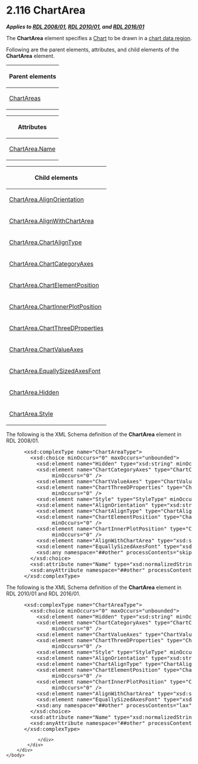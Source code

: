 <html dir="LTR" xmlns:mshelp="http://msdn.microsoft.com/mshelp" xmlns:ddue="http://ddue.schemas.microsoft.com/authoring/2003/5" xmlns:xlink="http://www.w3.org/1999/xlink" xmlns:tool="http://www.microsoft.com/tooltip">
    <head>
        <meta http-equiv="Content-Type" content="text/html; CHARSET=utf-8"></meta>
        <meta name="save" content="history"></meta>
        <title>2.116 ChartArea</title>
        <xml>
            <mshelp:toctitle title="2.116 ChartArea"></mshelp:toctitle>
            <mshelp:rltitle title="[MS-RDL]: ChartArea"></mshelp:rltitle>
            <mshelp:keyword index="A" term="74e08a7c-5405-4ea4-b903-a79ef4d215f7"></mshelp:keyword>
            <mshelp:attr name="DCSext.ContentType" value="open specification"></mshelp:attr>
            <mshelp:attr name="AssetID" value="74e08a7c-5405-4ea4-b903-a79ef4d215f7"></mshelp:attr>
            <mshelp:attr name="TopicType" value="kbRef"></mshelp:attr>
            <mshelp:attr name="DCSext.Title" value="[MS-RDL]: ChartArea" />
        </xml>
    </head>
    <body>
        <div id="header">
            <h1 class="heading">2.116 ChartArea</h1>
        </div>
        <div id="mainSection">
            <div id="mainBody">
                <div id="allHistory" class="saveHistory"></div>
                <div id="sectionSection0" class="section" name="collapseableSection">
                    

<p><b><i>Applies to </i></b><a href="1e855f94-4617-47e4-b89e-0856c6cb420f.htm"><b><i>RDL 2008/01</i></b></a><b><i>,
</i></b><a href="3428e690-a348-4ec7-8a6a-8efb42d2cdee.htm"><b><i>RDL 2010/01</i></b></a><b><i>,
and </i></b><a href="52ce3983-2bfc-4e72-9359-42aaf5fe4509.htm"><b><i>RDL 2016/01</i></b></a></p>

<p>The <b>ChartArea</b> element specifies a <a href="b0ab5524-7eb2-47a7-a4d3-230f5c8c5526.htm">Chart</a> to be drawn in a <a href="b2482b3f-74ab-4ca8-a9e5-c07955011743.htm#gt_d3d68d0d-2361-4200-9844-f187849a5dff">chart data region</a>.</p>

<p>Following are the parent elements, attributes, and child
elements of the <b>ChartArea</b> element.</p>

<table>
 <thead>
  <tr>
   <th>
   <p>Parent elements</p>
   </th>
  </tr>
 </thead>
 <tr>
  <td>
  <p><a href="09f36742-bcb4-475d-9413-448da69a84eb.htm">ChartAreas</a></p>
  </td>
 </tr>
</table>

<p> </p>

<table>
 <thead>
  <tr>
   <th>
   <p>Attributes</p>
   </th>
  </tr>
 </thead>
 <tr>
  <td>
  <p><a href="6f4333af-d1fc-41a1-9c74-67cd510235c5.htm">ChartArea.Name</a></p>
  </td>
 </tr>
</table>

<p> </p>

<table>
 <thead>
  <tr>
   <th>
   <p>Child elements</p>
   </th>
  </tr>
 </thead>
 <tr>
  <td>
  <p><a href="200882da-647f-4fe0-906a-ea9b4556ef72.htm">ChartArea.AlignOrientation</a></p>
  </td>
 </tr>
 <tr>
  <td>
  <p><a href="54a90b0b-8bed-4138-8a60-ec6005436d83.htm">ChartArea.AlignWithChartArea</a></p>
  </td>
 </tr>
 <tr>
  <td>
  <p><a href="6f7d2517-b0ec-44c0-9120-658f5f30a919.htm">ChartArea.ChartAlignType</a></p>
  </td>
 </tr>
 <tr>
  <td>
  <p><a href="e7b7468a-7ed1-4042-beb3-015d7c9f8916.htm">ChartArea.ChartCategoryAxes</a></p>
  </td>
 </tr>
 <tr>
  <td>
  <p><a href="bcdc5d8a-aa42-469f-9c50-bc32898271ef.htm">ChartArea.ChartElementPosition</a></p>
  </td>
 </tr>
 <tr>
  <td>
  <p><a href="c9c9e465-6d72-4663-bca2-15c482e30627.htm">ChartArea.ChartInnerPlotPosition</a></p>
  </td>
 </tr>
 <tr>
  <td>
  <p><a href="60a4f671-44d7-4405-8b79-5648677e61d7.htm">ChartArea.ChartThreeDProperties</a></p>
  </td>
 </tr>
 <tr>
  <td>
  <p><a href="cac1aeaf-51cc-42f2-a149-db30010c1279.htm">ChartArea.ChartValueAxes</a></p>
  </td>
 </tr>
 <tr>
  <td>
  <p><a href="50241aab-5e78-4218-9c88-770413875db8.htm">ChartArea.EquallySizedAxesFont</a></p>
  </td>
 </tr>
 <tr>
  <td>
  <p><a href="2a542045-d7bb-4df3-87d6-3b1cb980d2d9.htm">ChartArea.Hidden</a></p>
  </td>
 </tr>
 <tr>
  <td>
  <p><a href="be4b77e9-4513-4051-ad30-097bc54f1e31.htm">ChartArea.Style</a></p>
  </td>
 </tr>
</table>

<p>The following is the XML Schema definition of the <b>ChartArea</b>
element in RDL 2008/01.</p>

<dl>
<dd>
<div><pre> &lt;xsd:complexType name=&quot;ChartAreaType&quot;&gt;
   &lt;xsd:choice minOccurs=&quot;0&quot; maxOccurs=&quot;unbounded&quot;&gt;
     &lt;xsd:element name=&quot;Hidden&quot; type=&quot;xsd:string&quot; minOccurs=&quot;0&quot; /&gt;
     &lt;xsd:element name=&quot;ChartCategoryAxes&quot; type=&quot;ChartCategoryAxesType&quot; 
          minOccurs=&quot;0&quot; /&gt;
     &lt;xsd:element name=&quot;ChartValueAxes&quot; type=&quot;ChartValueAxesType&quot; minOccurs=&quot;0&quot; /&gt;
     &lt;xsd:element name=&quot;ChartThreeDProperties&quot; type=&quot;ChartThreeDPropertiesType&quot; 
          minOccurs=&quot;0&quot; /&gt;
     &lt;xsd:element name=&quot;Style&quot; type=&quot;StyleType&quot; minOccurs=&quot;0&quot; /&gt;
     &lt;xsd:element name=&quot;AlignOrientation&quot; type=&quot;xsd:string&quot; minOccurs=&quot;0&quot; /&gt;
     &lt;xsd:element name=&quot;ChartAlignType&quot; type=&quot;ChartAlignTypeType&quot; minOccurs=&quot;0&quot; /&gt;
     &lt;xsd:element name=&quot;ChartElementPosition&quot; type=&quot;ChartElementPositionType&quot; 
          minOccurs=&quot;0&quot; /&gt;
     &lt;xsd:element name=&quot;ChartInnerPlotPosition&quot; type=&quot;ChartElementPositionType&quot; 
          minOccurs=&quot;0&quot; /&gt;
     &lt;xsd:element name=&quot;AlignWithChartArea&quot; type=&quot;xsd:string&quot; minOccurs=&quot;0&quot; /&gt;
     &lt;xsd:element name=&quot;EquallySizedAxesFont&quot; type=&quot;xsd:string&quot; minOccurs=&quot;0&quot; /&gt;
     &lt;xsd:any namespace=&quot;##other&quot; processContents=&quot;skip&quot; /&gt;
   &lt;/xsd:choice&gt;
   &lt;xsd:attribute name=&quot;Name&quot; type=&quot;xsd:normalizedString&quot; use=&quot;required&quot; /&gt;
   &lt;xsd:anyAttribute namespace=&quot;##other&quot; processContents=&quot;skip&quot; /&gt;
 &lt;/xsd:complexType&gt;
</pre></div>
</dd></dl>

<p>The following is the XML Schema definition of the <b>ChartArea</b>
element in RDL 2010/01 and RDL 2016/01.</p>

<dl>
<dd>
<div><pre> &lt;xsd:complexType name=&quot;ChartAreaType&quot;&gt;
   &lt;xsd:choice minOccurs=&quot;0&quot; maxOccurs=&quot;unbounded&quot;&gt;
     &lt;xsd:element name=&quot;Hidden&quot; type=&quot;xsd:string&quot; minOccurs=&quot;0&quot; /&gt;
     &lt;xsd:element name=&quot;ChartCategoryAxes&quot; type=&quot;ChartCategoryAxesType&quot; 
          minOccurs=&quot;0&quot; /&gt;
     &lt;xsd:element name=&quot;ChartValueAxes&quot; type=&quot;ChartValueAxesType&quot; minOccurs=&quot;0&quot; /&gt;
     &lt;xsd:element name=&quot;ChartThreeDProperties&quot; type=&quot;ChartThreeDPropertiesType&quot; 
          minOccurs=&quot;0&quot; /&gt;
     &lt;xsd:element name=&quot;Style&quot; type=&quot;StyleType&quot; minOccurs=&quot;0&quot; /&gt;
     &lt;xsd:element name=&quot;AlignOrientation&quot; type=&quot;xsd:string&quot; minOccurs=&quot;0&quot; /&gt;
     &lt;xsd:element name=&quot;ChartAlignType&quot; type=&quot;ChartAlignTypeType&quot; minOccurs=&quot;0&quot; /&gt;
     &lt;xsd:element name=&quot;ChartElementPosition&quot; type=&quot;ChartElementPositionType&quot; 
          minOccurs=&quot;0&quot; /&gt;
     &lt;xsd:element name=&quot;ChartInnerPlotPosition&quot; type=&quot;ChartElementPositionType&quot; 
          minOccurs=&quot;0&quot; /&gt;
     &lt;xsd:element name=&quot;AlignWithChartArea&quot; type=&quot;xsd:string&quot; minOccurs=&quot;0&quot; /&gt;
     &lt;xsd:element name=&quot;EquallySizedAxesFont&quot; type=&quot;xsd:string&quot; minOccurs=&quot;0&quot; /&gt;
     &lt;xsd:any namespace=&quot;##other&quot; processContents=&quot;lax&quot; /&gt;
   &lt;/xsd:choice&gt;
   &lt;xsd:attribute name=&quot;Name&quot; type=&quot;xsd:normalizedString&quot; use=&quot;required&quot; /&gt;
   &lt;xsd:anyAttribute namespace=&quot;##other&quot; processContents=&quot;lax&quot; /&gt;
 &lt;/xsd:complexType&gt;
</pre></div>
</dd></dl>


                </div>
            </div>
        </div>
    </body>
</html>